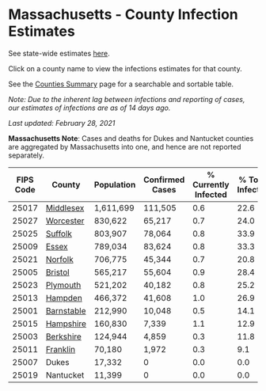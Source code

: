 # Massachusetts - County Infection Estimates

See state-wide estimates [here](/infections/us-ma).

Click on a county name to view the infections estimates for that county.

See the [Counties Summary](/infections/summary-counties) page for a searchable and sortable table.

*Note: Due to the inherent lag between infections and reporting of cases, our estimates of infections are as of 14 days ago.*

*Last updated: February 28, 2021*

**Massachusetts Note**: Cases and deaths for Dukes and Nantucket counties are aggregated by Massachusetts into one, and hence are not reported separately.

|   FIPS Code |                   County |   Population |   Confirmed Cases |   % Currently Infected |   % Total Infected |
|-------------|--------------------------|--------------|-------------------|------------------------|--------------------|
|       25017 |   [Middlesex](middlesex) |    1,611,699 |           111,505 |                    0.6 |               22.6 |
|       25027 |   [Worcester](worcester) |      830,622 |            65,217 |                    0.7 |               24.0 |
|       25025 |       [Suffolk](suffolk) |      803,907 |            78,064 |                    0.8 |               33.9 |
|       25009 |           [Essex](essex) |      789,034 |            83,624 |                    0.8 |               33.3 |
|       25021 |       [Norfolk](norfolk) |      706,775 |            45,344 |                    0.7 |               20.8 |
|       25005 |       [Bristol](bristol) |      565,217 |            55,604 |                    0.9 |               28.4 |
|       25023 |     [Plymouth](plymouth) |      521,202 |            40,182 |                    0.8 |               25.2 |
|       25013 |       [Hampden](hampden) |      466,372 |            41,608 |                    1.0 |               26.9 |
|       25001 | [Barnstable](barnstable) |      212,990 |            10,048 |                    0.5 |               14.1 |
|       25015 |   [Hampshire](hampshire) |      160,830 |             7,339 |                    1.1 |               12.9 |
|       25003 |   [Berkshire](berkshire) |      124,944 |             4,859 |                    0.3 |               11.8 |
|       25011 |     [Franklin](franklin) |       70,180 |             1,972 |                    0.3 |                9.1 |
|       25007 |                    Dukes |       17,332 |                 0 |                    0.0 |                0.0 |
|       25019 |                Nantucket |       11,399 |                 0 |                    0.0 |                0.0 |